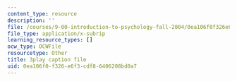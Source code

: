 ```yaml
---
content_type: resource
description: ''
file: /courses/9-00-introduction-to-psychology-fall-2004/0ea106f0f326e6f3cdf86406208bd0a7_10498.srt
file_type: application/x-subrip
learning_resource_types: []
ocw_type: OCWFile
resourcetype: Other
title: 3play caption file
uid: 0ea106f0-f326-e6f3-cdf8-6406208bd0a7
---
```

